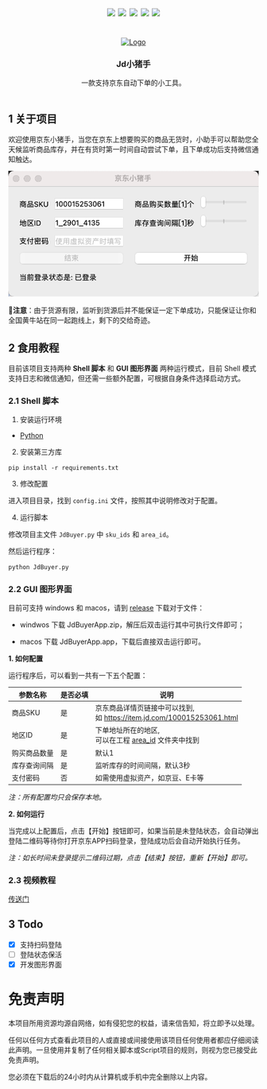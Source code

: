 <div id="top"></div>

<h1 align="center">
<img src="https://img.shields.io/github/contributors/zas023/Jdbuyer.svg?style=for-the-badge" />
<img src="https://img.shields.io/github/stars/zas023/Jdbuyer.svg?style=for-the-badge" />
<img src="https://img.shields.io/github/issues/zas023/Jdbuyer.svg?style=for-the-badge" />
<img src="https://img.shields.io/badge/platform-windows%20%7C%20macos-green?style=for-the-badge" />
<img src="https://img.shields.io/badge/license-GLP-important?style=for-the-badge" />
</h1>


<!-- PROJECT LOGO -->
<br />
<div align="center">
  <a href="https://github.com/PlayCover/PlayCover">
    <img src="logo.ico" alt="Logo" width="100" height="100">
  </a>

  <h3 align="center">Jd小猪手</h3>

  <p align="center">
    一款支持京东自动下单的小工具。
    <br />
    <br />
  </p>
</div>

## 1 关于项目

欢迎使用京东小猪手，当您在京东上想要购买的商品无货时，小助手可以帮助您全天候监听商品库存，并在有货时第一时间自动尝试下单，且下单成功后支持微信通知触达。

![](./assest/shootscreen.mac.png)

📢**注意**：由于货源有限，监听到货源后并不能保证一定下单成功，只能保证让你和全国黄牛站在同一起跑线上，剩下的交给奇迹。

## 2 食用教程

目前该项目支持两种 **Shell 脚本** 和 **GUI 图形界面** 两种运行模式，目前 Shell 模式支持日志和微信通知，但还需一些额外配置，可根据自身条件选择启动方式。

### 2.1 Shell 脚本

1. 安装运行环境

- [Python](https://www.python.org/)

2. 安装第三方库

``` shell
pip install -r requirements.txt
```

3. 修改配置

进入项目目录，找到 `config.ini` 文件，按照其中说明修改对于配置。

4. 运行脚本

修改项目主文件 `JdBuyer.py` 中 `sku_ids` 和 `area_id`。

然后运行程序：
``` python 
python JdBuyer.py
```

### 2.2 GUI 图形界面

目前可支持 windows 和 macos，请到 [release](https://github.com/zas023/JdBuyer/releases) 下载对于文件：

- windwos 下载 JdBuyerApp.zip，解压后双击运行其中可执行文件即可；

- macos 下载 JdBuyerApp.app，下载后直接双击运行即可。

**1. 如何配置**

运行程序后，可以看到一共有一下五个配置：

|参数名称|是否必填|说明|
|--|--|--|
|商品SKU|是|京东商品详情页链接中可以找到,<br>如 https://item.jd.com/100015253061.html|
|地区ID|是|下单地址所在的地区,<br>可以在工程 [area_id](./area_id) 文件夹中找到|
|购买商品数量|是|默认1|
|库存查询间隔|是|监听库存的时间间隔，默认3秒|
|支付密码|否|如需使用虚拟资产，如京豆、E卡等|

*注：所有配置均只会保存本地。*

**2. 如何运行**

当完成以上配置后，点击【开始】按钮即可，如果当前是未登陆状态，会自动弹出登陆二维码等待你打开京东APP扫码登录，登陆成功后会自动开始执行任务。

*注：如长时间未登录提示二维码过期，点击【结束】按钮，重新【开始】即可。*

### 2.3 视频教程

[传送门](https://www.bilibili.com/video/BV1xF411K7nt?vd_source=26dbffac58b770ac34510d2ac30d229d)

## 3 Todo
- [x] 支持扫码登陆
- [ ] 登陆状态保活
- [x] 开发图形界面

# 免责声明

本项目所用资源均源自网络，如有侵犯您的权益，请来信告知，将立即予以处理。

任何以任何方式查看此项目的人或直接或间接使用该项目任何使用者都应仔细阅读此声明。一旦使用并复制了任何相关脚本或Script项目的规则，则视为您已接受此免责声明。

您必须在下载后的24小时内从计算机或手机中完全删除以上内容。

